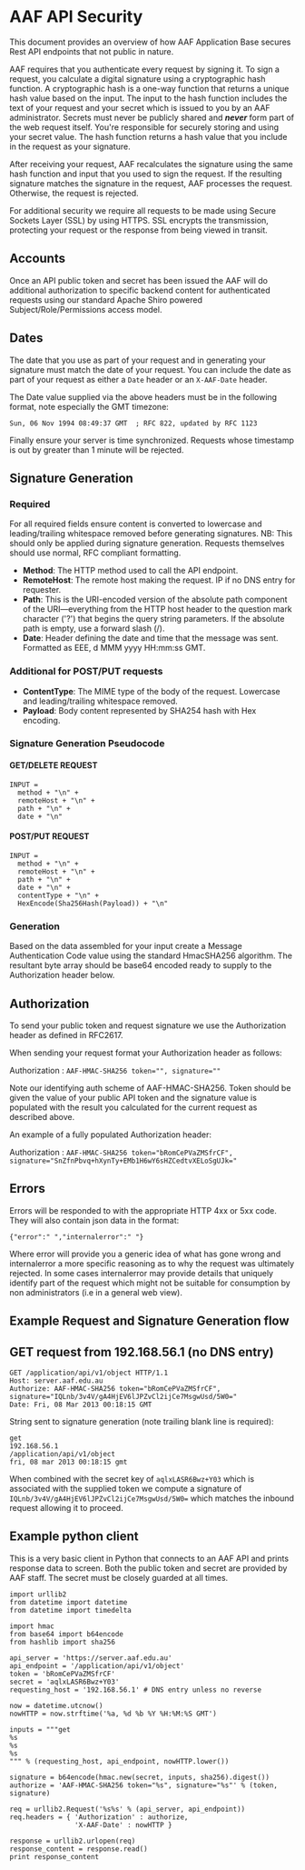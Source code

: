 # AAF API Security
This document provides an overview of how AAF Application Base secures Rest API endpoints that not public in nature.

AAF requires that you authenticate every request by signing it. To sign a request, you calculate a digital signature using a cryptographic hash function. A cryptographic hash is a one-way function that returns a unique hash value based on the input. The input to the hash function includes the text of your request and your secret which is issued to you by an AAF administrator. Secrets must never be publicly shared and ***never*** form part of the web request itself. You're responsible for securely storing and using your secret value. The hash function returns a hash value that you include in the request as your signature.

After receiving your request, AAF recalculates the signature using the same hash function and input that you used to sign the request. If the resulting signature matches the signature in the request, AAF processes the request. Otherwise, the request is rejected.

For additional security we require all requests to be made using Secure Sockets Layer (SSL) by using HTTPS. SSL encrypts the transmission, protecting your request or the response from being viewed in transit.

## Accounts
Once an API public token and secret has been issued the AAF will do additional authorization to specific backend content for authenticated requests using our standard Apache Shiro powered Subject/Role/Permissions access model.

## Dates
The date that you use as part of your request and in generating your signature must match the date of your request. You can include the date as part of your request as either a ``Date`` header or an ``X-AAF-Date`` header. 

The Date value supplied via the above headers must be in the following format, note especially the GMT timezone:

    Sun, 06 Nov 1994 08:49:37 GMT  ; RFC 822, updated by RFC 1123

Finally ensure your server is time synchronized. Requests whose timestamp is out by greater than 1 minute will be rejected.

## Signature Generation

### Required
For all required fields ensure content is converted to lowercase and leading/trailing whitespace removed before generating signatures. NB: This should only be applied during signature generation. Requests themselves should use normal, RFC compliant formatting.

* **Method**: The HTTP method used to call the API endpoint. 
* **RemoteHost**: The remote host making the request. IP if no DNS entry for requester.
* **Path**:  This is the URI-encoded version of the absolute path component of the URI—everything from the HTTP host header to the question mark character ('?') that begins the query string parameters. If the absolute path is empty, use a forward slash (/).
* **Date**: Header defining the date and time that the message was sent. Formatted as EEE, d MMM yyyy HH:mm:ss GMT.

### Additional for POST/PUT requests
* **ContentType**: The MIME type of the body of the request. Lowercase and leading/trailing whitespace removed.
* **Payload**: Body content represented by SHA254 hash with Hex encoding.

### Signature Generation Pseudocode
#### GET/DELETE REQUEST 
    INPUT = 
      method + "\n" +
      remoteHost + "\n" +
      path + "\n" +
      date + "\n"
    
#### POST/PUT REQUEST 
    INPUT = 
      method + "\n" +
      remoteHost + "\n" +
      path + "\n" +
      date + "\n" +
      contentType + "\n" +
      HexEncode(Sha256Hash(Payload)) + "\n"

### Generation
Based on the data assembled for your input create a Message Authentication Code value using the standard HmacSHA256 algorithm. The resultant byte array should be base64 encoded ready to supply to the Authorization header below.
      
## Authorization

To send your public token and request signature we use the Authorization header as defined in RFC2617.

When sending your request format your Authorization header as follows:

Authorization : ``AAF-HMAC-SHA256 token="", signature=""``

Note our identifying auth scheme of AAF-HMAC-SHA256. Token should be given the value of your public API token and the signature value is populated with the result you calculated for the current request as described above.

An example of a fully populated Authorization header:

Authorization : ``AAF-HMAC-SHA256 token="bRomCePVaZMSfrCF", signature="SnZfnPbvq+hXynTy+EMb1H6wY6sHZCedtvXELoSgUJk="``

## Errors
Errors will be responded to with the appropriate HTTP 4xx or 5xx code. They will also contain json data in the format:

``{"error":" ","internalerror":" "}``

Where error will provide you a generic idea of what has gone wrong and internalerror a more specific reasoning as to why the request was ultimately rejected. In some cases internalerror may provide details that uniquely identify part of the request which might not be suitable for consumption by non administrators (i.e in a general web view).

## Example Request and Signature Generation flow
## GET request from 192.168.56.1 (no DNS entry)

    GET /application/api/v1/object HTTP/1.1
    Host: server.aaf.edu.au
    Authorize: AAF-HMAC-SHA256 token="bRomCePVaZMSfrCF", signature="IQLnb/3v4V/gA4HjEV6lJPZvCl2ijCe7MsgwUsd/5W0="
    Date: Fri, 08 Mar 2013 00:18:15 GMT


String sent to signature generation (note trailing blank line is required):

    get
    192.168.56.1
    /application/api/v1/object
    fri, 08 mar 2013 00:18:15 gmt

When combined with the secret key of ``aqlxLASR6Bwz+Y03`` which is associated with the supplied token we compute a signature of ``IQLnb/3v4V/gA4HjEV6lJPZvCl2ijCe7MsgwUsd/5W0=`` which matches the inbound request allowing it to proceed.

## Example python client
This is a very basic client in Python that connects to an AAF API and prints response data to screen. Both the public token and secret are provided by AAF staff. The secret must be closely guarded at all times.

    import urllib2
    from datetime import datetime
    from datetime import timedelta

    import hmac
    from base64 import b64encode
    from hashlib import sha256

    api_server = 'https://server.aaf.edu.au'
    api_endpoint = '/application/api/v1/object'
    token = 'bRomCePVaZMSfrCF'
    secret = 'aqlxLASR6Bwz+Y03'
    requesting_host = '192.168.56.1' # DNS entry unless no reverse

    now = datetime.utcnow()
    nowHTTP = now.strftime('%a, %d %b %Y %H:%M:%S GMT')

    inputs = """get
    %s
    %s
    %s
    """ % (requesting_host, api_endpoint, nowHTTP.lower())

    signature = b64encode(hmac.new(secret, inputs, sha256).digest())
    authorize = 'AAF-HMAC-SHA256 token="%s", signature="%s"' % (token, signature)

    req = urllib2.Request('%s%s' % (api_server, api_endpoint))
    req.headers = { 'Authorization' : authorize,
                    'X-AAF-Date' : nowHTTP }

    response = urllib2.urlopen(req)
    response_content = response.read()
    print response_content
